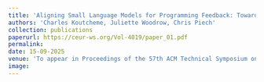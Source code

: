 ```yaml
---
title: 'Aligning Small Language Models for Programming Feedback: Towards Scalable Coding Support in a Massive Global Course'
authors: 'Charles Koutcheme, Juliette Woodrow, Chris Piech'
collection: publications
paperurl: https://ceur-ws.org/Vol-4019/paper_01.pdf
permalink: 
date: 15-09-2025
venue: 'To appear in Proceedings of the 57th ACM Technical Symposium on Computer Science Education (SIGCSE TS 2026)'
image:
---
```

